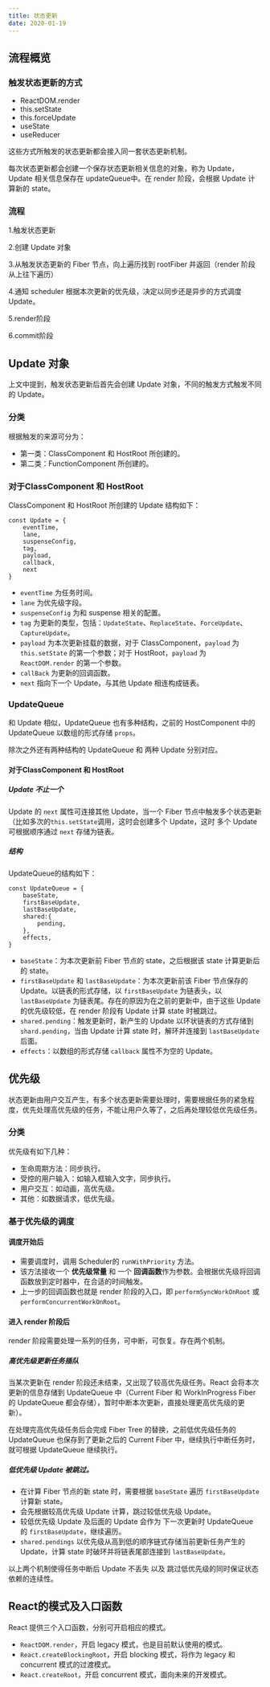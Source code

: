 ```yaml
---
title: 状态更新
date: 2020-01-19
---
```


## 流程概览
### 触发状态更新的方式
- ReactDOM.render
- this.setState
- this.forceUpdate
- useState
- useReducer

这些方式所触发的状态更新都会接入同一套状态更新机制。

每次状态更新都会创建一个保存状态更新相关信息的对象，称为 Update，Update 相关信息保存在 updateQueue中。在 render 阶段，会根据 Update 计算新的 state。
### 流程
1.触发状态更新

2.创建 Update 对象

3.从触发状态更新的 Fiber 节点，向上遍历找到 rootFiber 并返回（render 阶段从上往下遍历）

4.通知 scheduler 根据本次更新的优先级，决定以同步还是异步的方式调度 Update。

5.render阶段

6.commit阶段
## Update 对象
上文中提到，触发状态更新后首先会创建 Update 对象，不同的触发方式触发不同的 Update。
### 分类
根据触发的来源可分为：
- 第一类：ClassComponent 和 HostRoot 所创建的。
- 第二类：FunctionComponent 所创建的。
### 对于ClassComponent 和 HostRoot
ClassComponent 和 HostRoot 所创建的 Update 结构如下：
```
const Update = {
    eventTime,
    lane,
    suspenseConfig,
    tag,
    payload,
    callback,
    next
}
```
- `eventTime` 为任务时间。
- `lane` 为优先级字段。
- `suspenseConfig` 为和 suspense 相关的配置。
- `tag` 为更新的类型，包括：`UpdateState`、`ReplaceState`、`ForceUpdate`、`CaptureUpdate`。
- `payload` 为本次更新挂载的数据，对于 ClassComponent，`payload` 为 `this.setState` 的第一个参数；对于 HostRoot，`payload` 为 `ReactDOM.render` 的第一个参数。
- `callBack` 为更新的回调函数。
- `next` 指向下一个 Update，与其他 Update 相连构成链表。
### UpdateQueue
和 Update 相似，UpdateQueue 也有多种结构，之前的 HostComponent 中的 UpdateQueue 以数组的形式存储 `props`。

除次之外还有两种结构的 UpdateQueue 和 两种 Update 分别对应。
#### 对于ClassComponent 和 HostRoot
##### Update 不止一个
Update 的 `next` 属性可连接其他 Update，当一个 Fiber 节点中触发多个状态更新（比如多次的`this.setState`调用，这时会创建多个 Update，这时 多个 Update 可根据顺序通过 `next` 存储为链表。

##### 结构
UpdateQueue的结构如下：
```
const UpdateQueue = {
    baseState,
    firstBaseUpdate,
    lastBaseUpdate,
    shared:{
        pending,
    },
    effects,
}
```
- `baseState`：为本次更新前 Fiber 节点的 state，之后根据该 state 计算更新后的 state。
- `firstBaseUpdate` 和 `lastBaseUpdate`：为本次更新前该 Fiber 节点保存的 Update。以链表的形式存储，以 `firstBaseUpdate` 为链表头，以 `lastBaseUpdate` 为链表尾。存在的原因为在之前的更新中，由于这些 Update 的优先级较低，在 render 阶段有 Update 计算 state 时被跳过。
- `shared.pending`：触发更新时，新产生的 Update 以环状链表的方式存储到 `shard.pending`，当由 Update 计算 state 时，解环并连接到 `lastBaseUpdate` 后面。
- `effects`：以数组的形式存储 `callback` 属性不为空的 Update。
## 优先级
状态更新由用户交互产生，有多个状态更新需要处理时，需要根据任务的紧急程度，优先处理高优先级的任务，不能让用户久等了，之后再处理较低优先级任务。
### 分类
优先级有如下几种：
- 生命周期方法：同步执行。
- 受控的用户输入：如输入框输入文字，同步执行。
- 用户交互：如动画，高优先级。
- 其他：如数据请求，低优先级。
### 基于优先级的调度
#### 调度开始后
- 需要调度时，调用 Scheduler的 `runWithPriority` 方法。
- 该方法接收一个 **优先级常量** 和 一个 **回调函数**作为参数。会根据优先级将回调函数放到定时器中，在合适的时间触发。
- 上一步的回调函数也就是 render 阶段的入口，即 `performSyncWorkOnRoot` 或 `performConcurrentWorkOnRoot`。
#### 进入 render 阶段后
render 阶段需要处理一系列的任务，可中断，可恢复。存在两个机制。
##### 高优先级更新任务插队
当某次更新在 render 阶段还未结束，又出现了较高优先级任务。React 会将本次更新的信息存储到 UpdateQueue 中（Current Fiber 和 WorkInProgress Fiber 的 UpdateQueue 都会存储），暂时中断本次更新，直接处理更高优先级的更新）。

在处理完高优先级任务后会完成 Fiber Tree 的替换，之前低优先级任务的 UpdateQueue 也保存到了更新之后的 Current Fiber 中，继续执行中断任务时，就可根据 UpdateQueue 继续执行。
##### 低优先级 Update 被跳过。
- 在计算 Fiber 节点的新 state 时，需要根据 `baseState` 遍历 `firstBaseUpdate` 计算新 state。
- 会先根据较高优先级 Update 计算，跳过较低优先级 Update。
- 较低优先级 Update 及后面的 Update 会作为 下一次更新时 UpdateQueue 的 `firstBaseUpdate`，继续遍历。
- `shared.pendings` 以优先级从高到低的顺序链式存储当前更新任务产生的 Update，计算 state 时破环并将链表尾部连接到 `lastBaseUpdate`。

以上两个机制使得任务中断后 Update 不丢失 以及 跳过低优先级的同时保证状态依赖的连续性。
## React的模式及入口函数
React 提供三个入口函数，分别可开启相应的模式。
- `ReactDOM.render`，开启 legacy 模式，也是目前默认使用的模式。
- `React.createBlockingRoot`，开启 blocking 模式，将作为 legacy 和 concurrent 模式的过渡模式。
- `React.createRoot`，开启 concurrent 模式，面向未来的开发模式。







